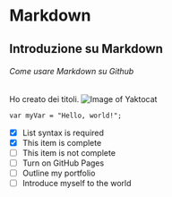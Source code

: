 # Markdown
## Introduzione su Markdown
###### Come usare Markdown su Github
Ho creato dei titoli. 
![Image of Yaktocat](https://octodex.github.com/images/yaktocat.png)
```markdown
var myVar = "Hello, world!";
```
- [x] List syntax is required
- [x] This item is complete
- [ ] This item is not complete
- [ ] Turn on GitHub Pages
- [ ] Outline my portfolio
- [ ] Introduce myself to the world